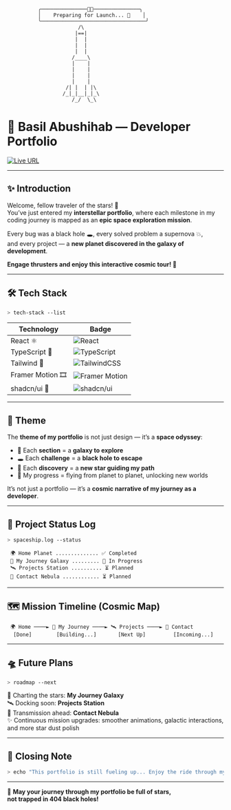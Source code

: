 <!-- ASCII Rocket Header -->
```
          ╭───────────────👨‍🚀───────────────╮
          │    Preparing for Launch... 🚀    │
          ╰──────────────────────────────────╯
                       /\
                      |==|
                      |  |
                      |  |
                      |  |
                     /____\
                     |    |
                     |    |
                     |    |
                     |    |
                   /| |  | |\
                  /_|_|__|_|_\
                     /_/  \_\
```

# 🌌 Basil Abushihab — Developer Portfolio  

[![Live URL](https://img.shields.io/badge/🌍%20Live%20Portfolio-Click%20Here-blueviolet?style=for-the-badge&logo=vercel)](https://basil-abushihab-portfolio.vercel.app/#)  

---

## ✨ Introduction  

Welcome, fellow traveler of the stars! 🌠  
You’ve just entered my **interstellar portfolio**, where each milestone in my coding journey is mapped as an **epic space exploration mission**.  

Every bug was a black hole 🕳, every solved problem a supernova 💥,  
and every project — a **new planet discovered in the galaxy of development**.  

**Engage thrusters and enjoy this interactive cosmic tour! 🚀**

---

## 🛠 Tech Stack  

```bash
> tech-stack --list
```

| Technology | Badge |
|------------|-------|
| React ⚛️ | ![React](https://img.shields.io/badge/React-⚛️-61DAFB?style=for-the-badge&logo=react&logoColor=white) |
| TypeScript 📘 | ![TypeScript](https://img.shields.io/badge/TypeScript-📘-3178C6?style=for-the-badge&logo=typescript&logoColor=white) |
| Tailwind 🎨 | ![TailwindCSS](https://img.shields.io/badge/Tailwind-🎨-06B6D4?style=for-the-badge&logo=tailwindcss&logoColor=white) |
| Framer Motion 🎞 | ![Framer Motion](https://img.shields.io/badge/Framer%20Motion-🎞-FF0080?style=for-the-badge&logo=framer&logoColor=white) |
| shadcn/ui 🧩 | ![shadcn/ui](https://img.shields.io/badge/shadcn/ui-🧩-000000?style=for-the-badge) |

---

## 🌠 Theme  

The **theme of my portfolio** is not just design — it’s a **space odyssey**:  
- 🌌 Each **section** = a **galaxy to explore**  
- 🕳 Each **challenge** = a **black hole to escape**  
- 🌟 Each **discovery** = a **new star guiding my path**  
- 🚀 My progress = flying from planet to planet, unlocking new worlds  

It’s not just a portfolio — it’s a **cosmic narrative of my journey as a developer**.  

---

## 📡 Project Status Log  

```bash
> spaceship.log --status
```

```
 🌍 Home Planet .............. ✅ Completed
 🚀 My Journey Galaxy ......... 🚧 In Progress
 🛰 Projects Station .......... ⏳ Planned
 🌌 Contact Nebula ............ ⏳ Planned
```

---

## 🗺️ Mission Timeline (Cosmic Map)  

```
 🌍 Home ────► 🚀 My Journey ────► 🛰 Projects ────► 🌌 Contact
  [Done]        [Building...]       [Next Up]         [Incoming...]
```

---

## 🛸 Future Plans  

```bash
> roadmap --next
```

🔭 Charting the stars: **My Journey Galaxy**  
🛰 Docking soon: **Projects Station**  
🌌 Transmission ahead: **Contact Nebula**  
✨ Continuous mission upgrades: smoother animations, galactic interactions, and more star dust polish  

---

## 📝 Closing Note  

```bash
> echo "This portfolio is still fueling up... Enjoy the ride through my cosmic adventure! 🚀"
```

---

🌌 **May your journey through my portfolio be full of stars,  
not trapped in 404 black holes!**
